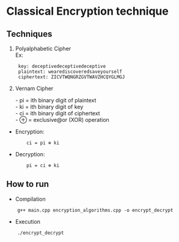 # Classical Encryption technique

## Techniques
1. Polyalphabetic Cipher \
   Ex: 
   ```
    key: deceptivedeceptivedeceptive
    plaintext: wearediscoveredsaveyourself
    ciphertext: ZICVTWQNGRZGVTWAVZHCQYGLMGJ
   ```

2. Vernam Cipher

    \- pi = ith binary digit of plaintext \
    \- ki = ith binary digit of key \
    \- ci = ith binary digit of ciphertext \
    \- ⊕ = exclusive@or (XOR) operation 

- Encryption:
    ```
        ci = pi ⊕ ki
    ```

- Decryption:
    ```
        pi = ci ⊕ ki
    ```

## How to run

- Compilation
```
    g++ main.cpp encryption_algorithms.cpp -o encrypt_decrypt
```

- Execution
```
    ./encrypt_decrypt
```
